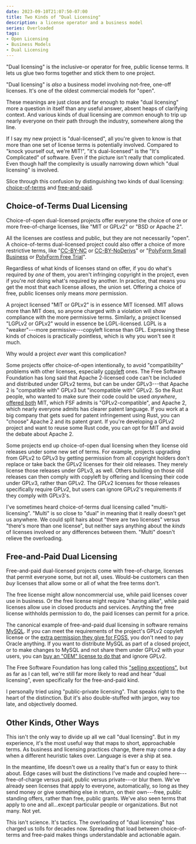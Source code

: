 ```yaml
---
date: 2023-09-10T21:07:50-07:00
title: Two Kinds of "Dual Licensing"
description: a license operator and a business model
series: Overloaded
tags:
- Open Licensing
- Business Models
- Dual Licensing
---
```


"Dual licensing" is the inclusive-or operator for free, public license terms.  It lets us glue two forms together and stick them to one project.

"Dual licensing" is _also_ a business model involving not-free, one-off licenses.  It's one of the oldest commercial models for "open".

These meanings are just close and far enough to make "dual licensing" more a question in itself than any useful answer, absent heaps of clarifying context.  And various kinds of dual licensing are common enough to trip up nearly everyone on their path through the industry, somewhere along the line.

If I say my new project is "dual-licensed", all you're given to know is that more than one set of license terms is potentially involved.  Compared to "knock yourself out, we're MIT!", "it's dual-licensed" is the "It's Complicated" of software.  Even if the picture isn't really that complicated.  Even though half the complexity is usually narrowing down which "dual licensing" is involved.

Slice through this confusion by distinguishing two kinds of dual licensing:  [choice-of-terms](#choice-of-terms) and [free-and-paid](#free-and-paid).

<h2 id="choice-of-terms">Choice-of-Terms Dual Licensing</h2>

Choice-of-open dual-licensed projects offer everyone the choice of one or more free-of-charge licenses, like "MIT or GPLv2" or "BSD or Apache 2".

All the licenses are costless and public, but they are not necessarily "open".  A choice-of-terms dual-licensed project could also offer a choice of more restrictive terms, like "[CC-BY-NC](https://creativecommons.org/licenses/by-nc/3.0/) or [CC-BY-NoDerivs](https://creativecommons.org/licenses/by-nd/3.0/)" or "[PolyForm Small Business](https://polyformproject.org/licenses/small-business/1.0.0) or [PolyForm Free Trial](https://polyformproject.org/licenses/free-trial/1.0.0)".

Regardless of what kinds of licenses stand on offer, if you do what's required by _one_ of them, you aren't infringing copyright in the project, even if you're _not_ doing what's required by another.  In practice, that means you get the most that each license allows, the union set.  Offering a choice of free, public licenses only means _more_ permission.

A project licensed "MIT or GPLv2" is in essence MIT licensed.  MIT allows more than MIT does, so anyone charged with a violation will show compliance with the more permissive terms.  Similarly, a project licensed "LGPLv2 or GPLv2" would in essence be LGPL-licensed.  LGPL is a "weaker"---more permissive---copyleft license than GPL.  Expressing these kinds of choices is practically pointless, which is why you won't see it much.

Why would a project _ever_ want this complication?

Some projects offer choice-of-open intentionally, to avoid "compatibility" problems with other licenses, especially [copyleft](https://blueoakcouncil.org/copyleft) ones.  The Free Software Foundation has long said that Apache 2-licensed code can't be included and distributed under GPLv2 terms, but can be under GPLv3---that Apache 2 is "compatible with" GPLv3 but "incompatible with" GPLv2.  So the Rust people, who wanted to make sure their code could be used _anywhere_, [offered both](https://github.com/rust-lang/rust/blob/master/COPYRIGHT) MIT, which FSF admits is "GPLv2-compatible", and Apache 2, which nearly everyone admits has clearer patent language.  If you work at a big company that gets sued for patent infringement using Rust, you can "choose" Apache 2 and its patent grant.  If you're developing a GPLv2 project and want to reuse some Rust code, you can opt for MIT and avoid the debate about Apache 2.

Some projects end up choice-of-open dual licensing when they license old releases under some new set of terms.  For example, projects upgrading from GPLv2 to GPLv3 by getting permission from all copyright holders don't replace or take back the GPLv2 licenses for their old releases.  They merely license those releases under GPLv3, as well.  Others building on those old releases can then comply with copyleft by offering and licensing their code under GPLv3, rather than GPLv2.  The GPLv2 licenses for those releases specifically require GPLv2, but users can ignore GPLv2's requirements if they comply with GPLv3's.

I've sometimes heard choice-of-terms dual licensing called "multi-licensing".  "Multi" is so close to "dual" in meaning that it really doesn't get us anywhere.  We could split hairs about "there are two licenses" versus "there's more than one license", but neither says anything about the _kinds_ of licenses involved or any differences between them.  "Multi" doesn't relieve the overloading.

<h2 id="free-and-paid">Free-and-Paid Dual Licensing</h2>

Free-and-paid dual-licensed projects come with free-of-charge, licenses that permit everyone some, but not all, uses.  Would-be customers can then _buy_ licenses that allow some or all of what the free terms don't.

The free license might allow noncommercial use, while paid licenses cover use in business.  Or the free license might require "sharing alike", while paid licenses allow use in closed products and services.  Anything the free license withholds permission to do, the paid licenses can permit for a price.

The canonical example of free-and-paid dual licensing in software remains [MySQL](https://www.mysql.com/).  If you can meet the requirements of the project's GPLv2 copyleft license or the [extra permission they give for FOSS](https://oss.oracle.com/licenses/universal-foss-exception/), you don't need to pay Oracle anything.  If you want to distribute MySQL as part of a closed project, or to make changes to MySQL and not share them under GPLv2 with your users, you can [buy an "OEM" license to do that](https://www.mysql.com/about/legal/licensing/oem/) and ignore GPLv2.

The Free Software Foundation has long called this ["selling exceptions"](https://www.fsf.org/blogs/rms/selling-exceptions), but as far as I can tell, we're still far more likely to read and hear "dual licensing", even specifically for the free-and-paid kind.

I personally tried using "public-private licensing".  That speaks right to the heart of the distinction.  But it's also double-stuffed with jargon, way too late, and objectively doomed.

## Other Kinds, Other Ways

This isn't the only way to divide up all we call "dual licensing".  But in my experience, it's the most useful way that maps to short, approachable terms.  As business and licensing practices change, there may come a day when a different heuristic takes over.  Language is ever a ship at sea.

In the meantime, life doesn't owe us a reality that's fun or easy to think about.  Edge cases will bust the distinctions I've made and coupled here---free-of-charge versus paid, public versus private---or blur them.  We've already seen licenses that apply to everyone, automatically, so long as they send money or give something else in return, on their own---free, public standing offers, rather than free, public grants.  We've also seen terms that apply to one and all...except particular people or organizations.  But not many.  Not yet.

This isn't science.  It's tactics.  The overloading of "dual licensing" has charged us tolls for decades now.  Spreading that load between choice-of-terms and free-paid makes things understandable and actionable again.
